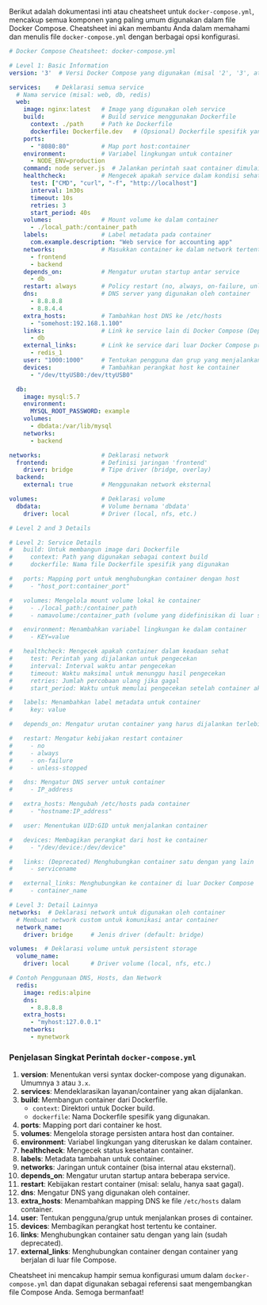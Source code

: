Berikut adalah dokumentasi inti atau cheatsheet untuk `docker-compose.yml`, mencakup semua komponen yang paling umum digunakan dalam file Docker Compose. Cheatsheet ini akan membantu Anda dalam memahami dan menulis file `docker-compose.yml` dengan berbagai opsi konfigurasi.

```yaml
# Docker Compose Cheatsheet: docker-compose.yml

# Level 1: Basic Information
version: '3'  # Versi Docker Compose yang digunakan (misal '2', '3', atau '3.8')

services:    # Deklarasi semua service
  # Nama service (misal: web, db, redis)
  web:
    image: nginx:latest   # Image yang digunakan oleh service
    build:                # Build service menggunakan Dockerfile
      context: ./path     # Path ke Dockerfile
      dockerfile: Dockerfile.dev   # (Opsional) Dockerfile spesifik yang digunakan
    ports:
      - "8080:80"         # Map port host:container
    environment:          # Variabel lingkungan untuk container
      - NODE_ENV=production
    command: node server.js  # Jalankan perintah saat container dimulai
    healthcheck:          # Mengecek apakah service dalam kondisi sehat
      test: ["CMD", "curl", "-f", "http://localhost"]
      interval: 1m30s
      timeout: 10s
      retries: 3
      start_period: 40s
    volumes:              # Mount volume ke dalam container
      - ./local_path:/container_path
    labels:               # Label metadata pada container
      com.example.description: "Web service for accounting app"
    networks:             # Masukkan container ke dalam network tertentu
      - frontend
      - backend
    depends_on:           # Mengatur urutan startup antar service
      - db
    restart: always       # Policy restart (no, always, on-failure, unless-stopped)
    dns:                  # DNS server yang digunakan oleh container
      - 8.8.8.8
      - 8.8.4.4
    extra_hosts:          # Tambahkan host DNS ke /etc/hosts
      - "somehost:192.168.1.100"
    links:                # Link ke service lain di Docker Compose (Deprecated)
      - db
    external_links:       # Link ke service dari luar Docker Compose project
      - redis_1
    user: "1000:1000"     # Tentukan pengguna dan grup yang menjalankan container
    devices:              # Tambahkan perangkat host ke container
      - "/dev/ttyUSB0:/dev/ttyUSB0"

  db:
    image: mysql:5.7
    environment:
      MYSQL_ROOT_PASSWORD: example
    volumes:
      - dbdata:/var/lib/mysql
    networks:
      - backend

networks:                 # Deklarasi network
  frontend:               # Definisi jaringan 'frontend'
    driver: bridge        # Tipe driver (bridge, overlay)
  backend:
    external: true        # Menggunakan network eksternal

volumes:                  # Deklarasi volume
  dbdata:                 # Volume bernama 'dbdata'
    driver: local         # Driver (local, nfs, etc.)

# Level 2 and 3 Details

# Level 2: Service Details
#   build: Untuk membangun image dari Dockerfile
#     context: Path yang digunakan sebagai context build
#     dockerfile: Nama file Dockerfile spesifik yang digunakan

#   ports: Mapping port untuk menghubungkan container dengan host
#     - "host_port:container_port"

#   volumes: Mengelola mount volume lokal ke container
#     - ./local_path:/container_path
#     - namavolume:/container_path (volume yang didefinisikan di luar service)

#   environment: Menambahkan variabel lingkungan ke dalam container
#     - KEY=value

#   healthcheck: Mengecek apakah container dalam keadaan sehat
#     test: Perintah yang dijalankan untuk pengecekan
#     interval: Interval waktu antar pengecekan
#     timeout: Waktu maksimal untuk menunggu hasil pengecekan
#     retries: Jumlah percobaan ulang jika gagal
#     start_period: Waktu untuk memulai pengecekan setelah container aktif

#   labels: Menambahkan label metadata untuk container
#     key: value

#   depends_on: Mengatur urutan container yang harus dijalankan terlebih dahulu

#   restart: Mengatur kebijakan restart container
#     - no
#     - always
#     - on-failure
#     - unless-stopped

#   dns: Mengatur DNS server untuk container
#     - IP_address

#   extra_hosts: Mengubah /etc/hosts pada container
#     - "hostname:IP_address"

#   user: Menentukan UID:GID untuk menjalankan container

#   devices: Membagikan perangkat dari host ke container
#     - "/dev/device:/dev/device"

#   links: (Deprecated) Menghubungkan container satu dengan yang lain
#     - servicename

#   external_links: Menghubungkan ke container di luar Docker Compose
#     - container_name

# Level 3: Detail Lainnya
networks:  # Deklarasi network untuk digunakan oleh container
  # Membuat network custom untuk komunikasi antar container
  network_name:
    driver: bridge     # Jenis driver (default: bridge)

volumes:  # Deklarasi volume untuk persistent storage
  volume_name:
    driver: local      # Driver volume (local, nfs, etc.)

# Contoh Penggunaan DNS, Hosts, dan Network
  redis:
    image: redis:alpine
    dns:
      - 8.8.8.8
    extra_hosts:
      - "myhost:127.0.0.1"
    networks:
      - mynetwork
```

### Penjelasan Singkat Perintah `docker-compose.yml`

1. **version**: Menentukan versi syntax docker-compose yang digunakan. Umumnya `3` atau `3.x`.
2. **services**: Mendeklarasikan layanan/container yang akan dijalankan.
3. **build**: Membangun container dari Dockerfile.
    - `context`: Direktori untuk Docker build.
    - `dockerfile`: Nama Dockerfile spesifik yang digunakan.
4. **ports**: Mapping port dari container ke host.
5. **volumes**: Mengelola storage persisten antara host dan container.
6. **environment**: Variabel lingkungan yang diteruskan ke dalam container.
7. **healthcheck**: Mengecek status kesehatan container.
8. **labels**: Metadata tambahan untuk container.
9. **networks**: Jaringan untuk container (bisa internal atau eksternal).
10. **depends_on**: Mengatur urutan startup antara beberapa service.
11. **restart**: Kebijakan restart container (misal: selalu, hanya saat gagal).
12. **dns**: Mengatur DNS yang digunakan oleh container.
13. **extra_hosts**: Menambahkan mapping DNS ke file `/etc/hosts` dalam container.
14. **user**: Tentukan pengguna/grup untuk menjalankan proses di container.
15. **devices**: Membagikan perangkat host tertentu ke container.
16. **links**: Menghubungkan container satu dengan yang lain (sudah deprecated).
17. **external_links**: Menghubungkan container dengan container yang berjalan di luar file Compose.

Cheatsheet ini mencakup hampir semua konfigurasi umum dalam `docker-compose.yml` dan dapat digunakan sebagai referensi saat mengembangkan file Compose Anda. Semoga bermanfaat!